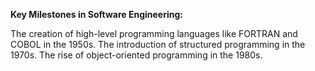 **Key Milestones in Software Engineering:**

The creation of high-level programming languages like FORTRAN and COBOL in the 1950s.
The introduction of structured programming in the 1970s.
The rise of object-oriented programming in the 1980s.